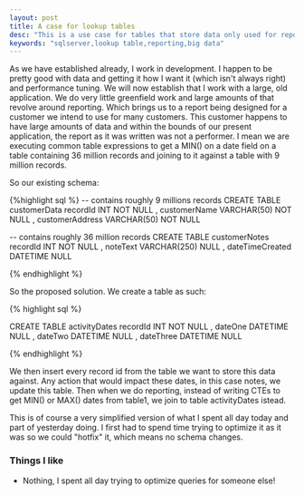 ```yaml
---
layout: post
title: A case for lookup tables
desc: "This is a use case for tables that store data only used for reporting purposes."
keywords: "sqlserver,lookup table,reporting,big data"
---
```


As we have established already, I work in development.  I happen to be pretty good with data and getting it how I want it (which isn't always right) and performance tuning.  We will now establish that I work with a large, old application.  We do very little greenfield work and large amounts of that revolve around reporting.  Which brings us to a report being designed for a customer we intend to use for many customers.  This customer happens to have large amounts of data and within the bounds of our present application, the report as it was written was not a performer.  I mean we are executing common table expressions to get a MIN() on a date field on a table containing 36 million records and joining to it against a table with 9 million records.

So our existing schema:

{%highlight sql %}
-- contains roughly 9 millions records
CREATE TABLE customerData
	recordId INT NOT NULL
	, customerName VARCHAR(50) NOT NULL
	, customerAddress VARCHAR(50) NOT NULL

-- contains roughly 36 million records
CREATE TABLE customerNotes
	recordId INT NOT NULL
	, noteText VARCHAR(250) NULL
	, dateTimeCreated DATETIME NULL

{% endhighlight %}

So the proposed solution.  We create a table as such:

{% highlight sql %} 

CREATE TABLE activityDates
	recordId INT NOT NULL
	, dateOne DATETIME NULL
	, dateTwo DATETIME NULL
	, dateThree DATETIME NULL

{% endhighlight %}

We then insert every record id from the table we want to store this data against.  Any action that would impact these dates, in this case notes, we update this table.  Then when we do reporting, instead of writing CTEs to get MIN() or MAX() dates from table1, we join to table activityDates istead.

This is of course a very simplified version of what I spent all day today and part of yesterday doing.  I first had to spend time trying to optimize it as it was so we could "hotfix" it, which means no schema changes.

### Things I like

+ Nothing, I spent all day trying to optimize queries for someone else!
